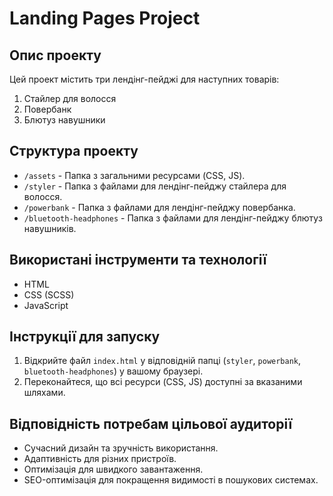 # Landing Pages Project

## Опис проекту

Цей проект містить три лендінг-пейджі для наступних товарів:

1. Стайлер для волосся
2. Повербанк
3. Блютуз навушники

## Структура проекту

- `/assets` - Папка з загальними ресурсами (CSS, JS).
- `/styler` - Папка з файлами для лендінг-пейджу стайлера для волосся.
- `/powerbank` - Папка з файлами для лендінг-пейджу повербанка.
- `/bluetooth-headphones` - Папка з файлами для лендінг-пейджу блютуз навушників.

## Використані інструменти та технології

- HTML
- CSS (SCSS)
- JavaScript

## Інструкції для запуску

1. Відкрийте файл `index.html` у відповідній папці (`styler`, `powerbank`, `bluetooth-headphones`) у вашому браузері.
2. Переконайтеся, що всі ресурси (CSS, JS) доступні за вказаними шляхами.

## Відповідність потребам цільової аудиторії

- Сучасний дизайн та зручність використання.
- Адаптивність для різних пристроїв.
- Оптимізація для швидкого завантаження.
- SEO-оптимізація для покращення видимості в пошукових системах.
